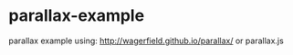 parallax-example
================
   
parallax example using: http://wagerfield.github.io/parallax/ or parallax.js
